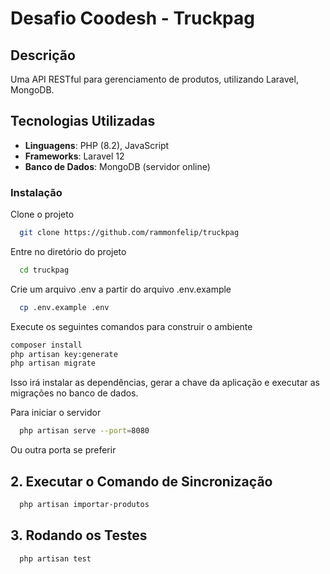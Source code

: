 # Desafio Coodesh - Truckpag

## Descrição

Uma API RESTful para gerenciamento de produtos, utilizando Laravel, MongoDB.

## Tecnologias Utilizadas

- **Linguagens**: PHP (8.2), JavaScript
- **Frameworks**: Laravel 12
- **Banco de Dados**: MongoDB (servidor online)

### Instalação
Clone o projeto

```bash
  git clone https://github.com/rammonfelip/truckpag
```

Entre no diretório do projeto

```bash
  cd truckpag
```

Crie um arquivo .env a partir do arquivo .env.example

```bash
  cp .env.example .env
```

Execute os seguintes comandos para construir o ambiente

```bash
composer install
php artisan key:generate
php artisan migrate
```

Isso irá instalar as dependências, gerar a chave da aplicação e executar as migrações no banco de dados.

Para iniciar o servidor

```bash
  php artisan serve --port=8080
```
Ou outra porta se preferir

## 2. Executar o Comando de Sincronização

```bash
  php artisan importar-produtos
```

## 3. Rodando os Testes
```bash
  php artisan test
```
